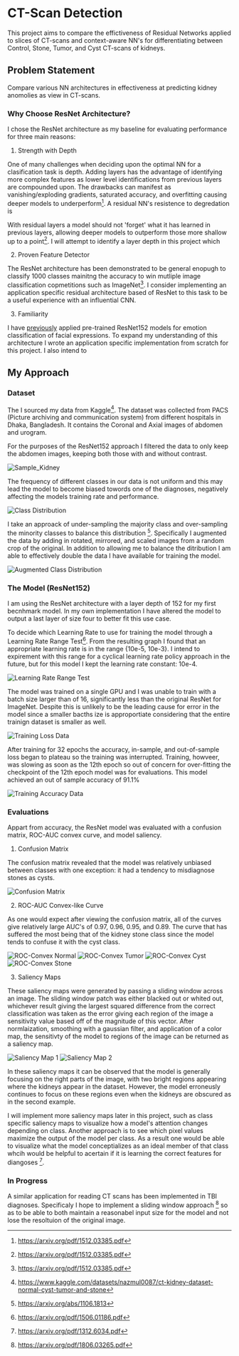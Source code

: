 # CT-Scan Detection
This project aims to compare the effictiveness of Residual Networks applied to slices of CT-scans
and context-aware NN's for differentiating between Control, Stone, Tumor, and Cyst CT-scans of kidneys.

## Problem Statement
Compare various NN architectures in effectiveness at predicting kidney anomolies as view in CT-scans.

### Why Choose ResNet Architecture?
I chose the ResNet architecture as my baseline for evaluating performance for three main reasons:

1. Strength with Depth

One of many challenges when deciding upon the optimal NN for a clasification task is depth. Adding layers has the advantage of identifying more complex features as lower level identifications from previous layers are compounded upon. The drawbacks can manifest as vanishing/exploding gradients, saturated accuracy, and overfitting causing deeper models to underperform[^ResNet]. A residual NN's resistence to degredation is 

With residual layers a model should not 'forget' what it has learned in previous layers, allowing deeper models to outperform those more shallow up to a point[^ResNet]. I will attempt to identify a layer depth in this project which 

2. Proven Feature Detector

The ResNet architecture has been demonstrated to be general enopugh to classify 1000 classes mainitng the accuracy to win mutliple image classification copmetitions such as ImageNet[^ResNet]. I consider implementing an application specific residual architecture based of ResNet to this task to be a useful experience with an influential CNN.

3. Familiarity

I have [previously](https://github.com/Kyrylo-Bakumenko/Emotion-Recognition#emotion-recognition) applied pre-trained ResNet152 models for emotion classification of facial expressions. To expand my understanding of this architecture I wrote an application specific implementation from scratch for this project. I also intend to 

## My Approach

### Dataset
The I sourced my data from Kaggle[^Dataset]. The dataset was collected from PACS (Picture archiving and communication system) from different hospitals in Dhaka, Bangladesh. It contains the Coronal and Axial images of abdomen and urogram.

For the purposes of the ResNet152 approach I filtered the data to only keep the abdomen images, keeping both those with and without contrast.

![Sample_Kidney][Sample_Kidney]

The frequency of different classes in our data is not uniform and this may lead the model to become biased towords one of the diagnoses, negatively affecting the models training rate and performance.

![Class Distribution][class_distr]

 I take an approack of under-sampling the majority class and over-sampling the minority classes to balance this distribution [^SMOTE]. Specifically I augmented the data by adding in rotated, mirrored, and scaled images from a random crop of the original. In addition to allowing me to balance the ditribution I am able to effectively double the data I have available for training the model.

![Augmented Class Distribution][aug_class_distr]

### The Model (ResNet152)

I am using the ResNet architecture with a layer depth of 152 for my first becnhmark model. In my own implementation I have altered the model to output a last layer of size four to better fit this use case.

To decide which Learning Rate to use for training the model through a Learning Rate Range Test[^LRRT]. From the resulting graph I found that an appropriate learning rate is in the range {10e-5, 10e-3}. I intend to expirement with this range for a cyclical learning rate policy approach in the future, but for this model I kept the learning rate constant: 10e-4.

![Learning Rate Range Test][LRRT]

The model was trained on a single GPU and I was unable to train with a batch size larger than of 16, significantly less than the original ResNet for ImageNet. Despite this is unlikely to be the leading cause for error in the model since a smaller bacths ize is approportiate considering that the entire trainign dataset is smaller as well.

![Training Loss Data][loss_graph]

After training for 32 epochs the accuracy, in-sample, and out-of-sample loss began to plateau so the training was interrupted. Training, howveer, was slowing as soon as the 12th epoch so out of concern for over-fitting the checkpoint of the 12th epoch model was for evaluations. This model achieved an out of sample accuracy of 91.1%

![Training Accuracy Data][accuracy_graph]

### Evaluations

Appart from accuracy, the ResNet model was evaluated with a confusion matrix, ROC-AUC convex curve, and model saliency.

1. Confusion Matrix

The confusion matrix revealed that the model was relatively unbiased between classes with one exception: it had a tendency to misdiagnose stones as cysts.

![Confusion Matrix][confusion_matrix]

2. ROC-AUC Convex-like Curve

As one would expect after viewing the confusion matrix, all of the curves give relatively large AUC's of 0.97, 0.96, 0.95, and 0.89. The curve that has suffered the most being that of the kidney stone class since the model tends to confuse it with the cyst class.

![ROC-Convex Normal][cv_normal]
![ROC-Convex Tumor][cv_tumor]
![ROC-Convex Cyst][cv_cyst]
![ROC-Convex Stone][cv_stone]

3. Saliency Maps

These saliency maps were generated by passing a sliding window across an image. The sliding window patch was either blacked out or whited out, whichever result giving the largest squared difference from the correct classification was taken as the error giving each region of the image a sensitivity value based off of the magnitude of this vector. After normlaization, smoothing with a gaussian filter, and application of a color map, the sensitivty of the model to regions of the image can be returned as a saliency map.

![Saliency Map 1][saliency_1]
![Saliency Map 2][saliency_2]

In these saliency maps it can be observed that the model is generally focusing on the right parts of the image, with two bright regions appearing where the kidneys appear in the dataset. However, the model erroneusly continues to focus on these regions even when the kidneys are obscured as in the second example.

I will implement more saliency maps later in this project, such as class specific saliency maps to visualize how a model's attention changes depending on class. Another approach is to see which pixel values maximize the output of the model per class. As a result one would be able to visualize what the model conceptializes as an ideal member of that class whcih would be helpful to acertain if it is learning the correct features for diangoses [^Saliency].

### In Progress
A similar application for reading CT scans has been implemented in TBI diagnoses. Specificaly I hope to implement a sliding window approach [^SlidingWindow] so as to be able to both maintain a reasonabel input size for the model and not lose the resoltuion of the original image.


[^ResNet]: https://arxiv.org/pdf/1512.03385.pdf
[^Saliency]: https://arxiv.org/pdf/1312.6034.pdf
[^SlidingWindow]: https://arxiv.org/pdf/1806.03265.pdf
[^Dataset]: https://www.kaggle.com/datasets/nazmul0087/ct-kidney-dataset-normal-cyst-tumor-and-stone
[^SMOTE]: https://arxiv.org/abs/1106.1813
[^LRRT]: https://arxiv.org/pdf/1506.01186.pdf
[^Layers]: https://arxiv.org/pdf/1803.09820.pdf

[Sample_Kidney]: imgs/healthy_kidneys.jpg
[class_distr]: imgs/data_count.png
[aug_class_distr]: imgs/augmented_data_count.png
[LRRT]: imgs/LRRT.png
[loss_graph]: imgs/training_loss_augmented_data_model.png
[accuracy_graph]: imgs/training_accuracy_augmented_data_model.png
[confusion_matrix]: imgs/Confusion_Matrix.png
[cv_normal]: imgs/CV_Normal.png
[cv_tumor]: imgs/CV_Tumor.png
[cv_cyst]: imgs/CV_Cyst.png
[cv_stone]: imgs/CV_Stone.png
[saliency_1]: imgs/model_vision_1.png
[saliency_2]: imgs/model_vision_3.png
